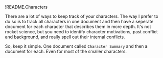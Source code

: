 !README.Characters

There are a lot of ways to keep track of your characters. The way I prefer to do so is to track all characters in one document and then have a seperate document for each character that describes them in more depth. It's not rocket science, but you need to identify character motivations, past conflict and background, and really spell out their internal conflicts.

So, keep it simple. One document called `Character Summary` and then a document for each. Even for most of the smaller characters.